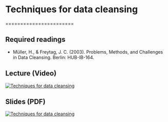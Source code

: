 # Techniques for data cleansing
=======================

## Required readings

- Müller, H., & Freytag, J. C. (2003). Problems, Methods, and Challenges in Data Cleansing. Berlin: HUB-IB-164.

## Lecture (Video)

[![Techniques for data cleansing](../thumbnails/techniques-for-data-cleansing.jpeg)](https://www.youtube.com/watch?v=HaiaQh-pyw0 "Techniques for data cleansing")

## Slides (PDF)

[![Techniques for data cleansing](../thumbnails/techniques-for-data-cleansing.jpeg)](https://github.com/CoAxLab/Data-Explorations/blob/main/book/slides/techniques-for-data-cleansing.pdf "Techniques for data cleansing")
